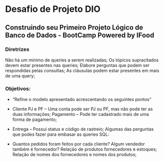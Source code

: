 # Desafio de Projeto DIO

## Construindo seu Primeiro Projeto Lógico de Banco de Dados - BootCamp Powered by IFood

###  Diretrizes

Não há um mínimo de queries a serem realizadas;
Os tópicos supracitados devem estar presentes nas queries;
Elabore perguntas que podem ser respondidas pelas consultas;
As cláusulas podem estar presentes em mais de uma query;

### Objetivos:

 - “Refine o modelo apresentado acrescentando os seguintes pontos”

 - Cliente PJ e PF – Uma conta pode ser PJ ou PF, mas não pode ter as duas informações;
Pagamento – Pode ter cadastrado mais de uma forma de pagamento;
 - Entrega – Possui status e código de rastreio;
Algumas das perguntas que podes fazer para embasar as queries SQL:

 - Quantos pedidos foram feitos por cada cliente?
Algum vendedor também é fornecedor?
Relação de produtos fornecedores e estoques;
Relação de nomes dos fornecedores e nomes dos produtos;